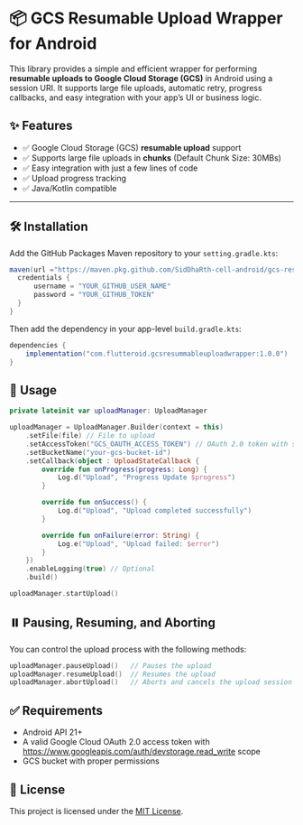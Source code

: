 # 📦 GCS Resumable Upload Wrapper for Android

This library provides a simple and efficient wrapper for performing **resumable uploads to Google Cloud Storage (GCS)** in Android using a session URI. It supports large file uploads, automatic retry, progress callbacks, and easy integration with your app’s UI or business logic.

## ✨ Features

- ✅ Google Cloud Storage (GCS) **resumable upload** support  
- ✅ Supports large file uploads in **chunks** (Default Chunk Size: 30MBs)
- ✅ Easy integration with just a few lines of code  
- ✅ Upload progress tracking  
- ✅ Java/Kotlin compatible  

---

## 🛠️ Installation

Add the GitHub Packages Maven repository to your `setting.gradle.kts`:
```groovy
maven(url ="https://maven.pkg.github.com/SidDhaRth-cell-android/gcs-resumable-wrapper") {  
  credentials {  
	  username = "YOUR_GITHUB_USER_NAME"  
	  password = "YOUR_GITHUB_TOKEN"  
  }  
}
```
Then add the dependency in your app-level `build.gradle.kts`:
```groovy
dependencies {
    implementation("com.flutteroid.gcsresummableuploadwrapper:1.0.0")
}
```
## **🚀 Usage**
```kotlin
private lateinit var uploadManager: UploadManager

uploadManager = UploadManager.Builder(context = this)
    .setFile(file) // File to upload
    .setAccessToken("GCS_OAUTH_ACCESS_TOKEN") // OAuth 2.0 token with storage write scope
    .setBucketName("your-gcs-bucket-id")
    .setCallback(object : UploadStateCallback {
        override fun onProgress(progress: Long) {
            Log.d("Upload", "Progress Update $progress")
        }

        override fun onSuccess() {
            Log.d("Upload", "Upload completed successfully")
        }

        override fun onFailure(error: String) {
            Log.e("Upload", "Upload failed: $error")
        }
    })
    .enableLogging(true) // Optional
    .build()

uploadManager.startUpload()
```
## **⏸️ Pausing, Resuming, and Aborting**
You can control the upload process with the following methods:
```kotlin
uploadManager.pauseUpload()   // Pauses the upload
uploadManager.resumeUpload()  // Resumes the upload
uploadManager.abortUpload()   // Aborts and cancels the upload session
```
## **✅ Requirements**

-   Android API 21+
-   A valid Google Cloud OAuth 2.0 access token with https://www.googleapis.com/auth/devstorage.read_write scope
-   GCS bucket with proper permissions

## 📄 License
This project is licensed under the [MIT License](LICENSE).
